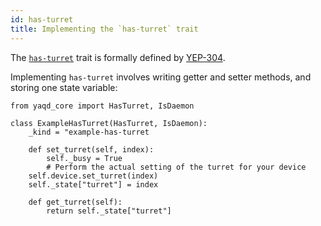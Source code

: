 ```yaml
---
id: has-turret 
title: Implementing the `has-turret` trait
---
```


The [`has-turret`](https://yaq.fyi/traits/has-turret) trait is formally defined by [YEP-304](https://yeps.yaq.fyi/304).


Implementing `has-turret` involves writing getter and setter methods, and
storing one state variable:


```
from yaqd_core import HasTurret, IsDaemon

class ExampleHasTurret(HasTurret, IsDaemon):
    _kind = "example-has-turret

    def set_turret(self, index):
        self._busy = True
        # Perform the actual setting of the turret for your device
	self.device.set_turret(index)
	self._state["turret"] = index

    def get_turret(self):
        return self._state["turret"]
```
